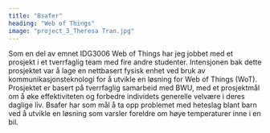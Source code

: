 ```yaml
---
title: "Bsafer"
heading: "Web of Things"
image: "project_3_Theresa Tran.jpg"
---
```


Som en del av emnet IDG3006 Web of Things har jeg jobbet med et prosjekt i et tverrfaglig team med fire andre studenter. Intensjonen bak dette prosjektet var å lage en nettbasert fysisk enhet ved bruk av kommunikasjonsteknologi for å utvikle en løsning for Web of Things (WoT). Prosjektet er basert på tverrfaglig samarbeid med BWU, med et prosjektmål om å øke effektiviteten og forbedre individets generelle velvære i deres daglige liv. Bsafer har som mål å ta opp problemet med heteslag blant barn ved å utvikle en løsning som varsler foreldre om høye temperaturer inne i en bil.
